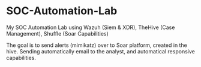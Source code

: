 # SOC-Automation-Lab
My SOC Automation Lab using Wazuh (Siem &amp; XDR), TheHive (Case Management), Shuffle (Soar Capabilities)

The goal is to send alerts (mimikatz) over to Soar platform, created in the hive. Sending automatically email to the analyst, and automatical responsive capabilities. 
